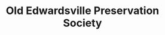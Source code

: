 ---
layout: repo
title: "Old Edwardsville Preservation Society"
id: 20864
permalink: repos/20864/
---